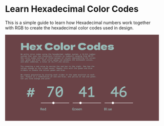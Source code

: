 # Learn Hexadecimal Color Codes
This is a simple guide to learn how Hexadecimal numbers work together with RGB to create the hexadecimal color codes used in design.

![Screenshot](screenshot.png)

